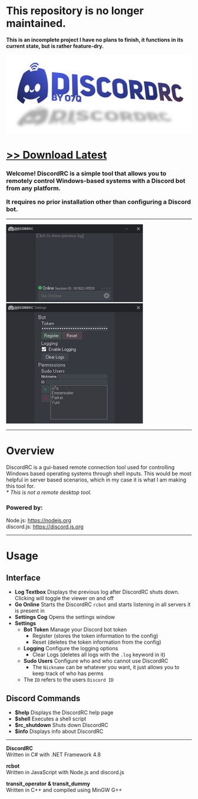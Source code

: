 # This repository is no longer maintained.
<b>This is an incomplete project I have no plans to finish, it functions in its current state, but is rather feature-dry.</b>

<!-- <h3><b>NOTICE: This program is currently in its prototype phase! It is not very feature packed at the moment but it does work.</b></h3> -->

<img src="assets/images/banner.png">

# [<b>>> Download Latest</b>](https://github.com/o7q/DiscordRC/releases/download/v1.0.0/DiscordRC.v1.0.0.7z)
<h3>Welcome! DiscordRC is a simple tool that allows you to remotely control Windows-based systems with a Discord bot from any platform.

It requires no prior installation other than configuring a Discord bot.</h3>

---

<img src="assets/images/program.png">

---

# Overview
DiscordRC is a gui-based remote connection tool used for controlling Windows based operating systems through shell inputs. This would be most helpful in server based scenarios, which in my case it is what I am making this tool for. \
<i>* This is not a remote desktop tool.</i>

### Powered by:
Node.js: https://nodejs.org \
discord.js: https://discord.js.org

---

# Usage

## <b>Interface</b>
- <b>Log Textbox</b> Displays the previous log after DiscordRC shuts down. Clicking will toggle the viewer on and off
- <b>Go Online</b> Starts the DiscordRC `rcbot` and starts listening in all servers it is present in
- <b>Settings Cog</b> Opens the settings window
- <b>Settings</b>
    - <b>Bot Token</b> Manage your Discord bot token
        - Register (stores the token information to the config)
        - Reset (deletes the token information from the config)
    - <b>Logging</b> Configure the logging options
        - Clear Logs (deletes all logs with the `.log` keyword in it)
    - <b>Sudo Users</b> Configure who and who cannot use DiscordRC
        - The `Nickname` can be whatever you want, it just allows you to keep track of who has perms
    - The `ID` refers to the users `Discord ID`

## <b>Discord Commands</b>
- <b>$help</b> Displays the DiscordRC help page
- <b>$shell</b> Executes a shell script
- <b>$rc_shutdown</b> Shuts down DiscordRC
- <b>$info</b> Displays info about DiscordRC

---

<b>DiscordRC</b> \
Written in C# with .NET Framework 4.8

<b>rcbot</b> \
Written in JavaScript with Node.js and discord.js

<b>transit_operator & transit_dummy</b> \
Written in C++ and compiled using MinGW G++